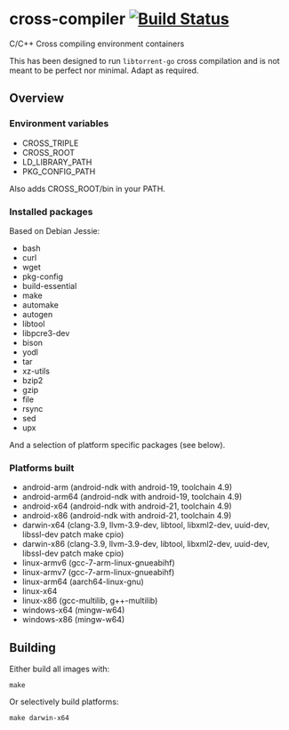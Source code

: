 cross-compiler [![Build Status](https://travis-ci.org/scakemyer/cross-compiler.svg?branch=master)](https://travis-ci.org/scakemyer/cross-compiler)
==============

C/C++ Cross compiling environment containers

This has been designed to run `libtorrent-go` cross compilation and is not meant to be perfect nor minimal. Adapt as required.

## Overview

### Environment variables

- CROSS_TRIPLE
- CROSS_ROOT
- LD_LIBRARY_PATH
- PKG_CONFIG_PATH

Also adds CROSS_ROOT/bin in your PATH.

### Installed packages

Based on Debian Jessie:
- bash
- curl
- wget
- pkg-config
- build-essential
- make
- automake
- autogen
- libtool
- libpcre3-dev
- bison
- yodl
- tar
- xz-utils
- bzip2
- gzip
- file
- rsync
- sed
- upx

And a selection of platform specific packages (see below).

### Platforms built

- android-arm (android-ndk with android-19, toolchain 4.9)
- android-arm64 (android-ndk with android-19, toolchain 4.9)
- android-x64 (android-ndk with android-21, toolchain 4.9)
- android-x86 (android-ndk with android-21, toolchain 4.9)
- darwin-x64 (clang-3.9, llvm-3.9-dev, libtool, libxml2-dev, uuid-dev, libssl-dev patch make cpio)
- darwin-x86 (clang-3.9, llvm-3.9-dev, libtool, libxml2-dev, uuid-dev, libssl-dev patch make cpio)
- linux-armv6 (gcc-7-arm-linux-gnueabihf)
- linux-armv7 (gcc-7-arm-linux-gnueabihf)
- linux-arm64 (aarch64-linux-gnu)
- linux-x64
- linux-x86 (gcc-multilib, g++-multilib)
- windows-x64 (mingw-w64)
- windows-x86 (mingw-w64)

## Building

Either build all images with:

    make

Or selectively build platforms:

    make darwin-x64
